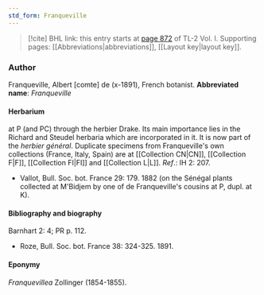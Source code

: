 ```yaml
---
std_form: Franqueville
---
```


> [!cite] BHL link: this entry starts at [page 872](https://www.biodiversitylibrary.org/page/33121003) of TL-2 Vol. I.
> Supporting pages: [[Abbreviations|abbreviations]], [[Layout key|layout key]].

### Author

Franqueville, Albert \[comte\] de (x-1891), French botanist. 
**Abbreviated name**: *Franqueville*

#### Herbarium

at P (and PC) through the herbier Drake. Its main importance lies in the Richard and Steudel herbaria which are incorporated in it. It is now part of the *herbier général*. Duplicate specimens from Franqueville's own collections (France, Italy, Spain) are at [[Collection CN|CN]], [[Collection F|F]], [[Collection FI|FI]] and [[Collection L|L]].
*Ref*.: IH 2: 207.
- Vallot, Bull. Soc. bot. France 29: 179. 1882 (on the Sénégal plants collected at M'Bidjem by one of de Franqueville's cousins at P, dupl. at K).

#### Bibliography and biography

Barnhart 2: 4; PR p. 112.
- Roze, Bull. Soc. bot. France 38: 324-325. 1891.

#### Eponymy

*Franquevillea* Zollinger (1854-1855).

